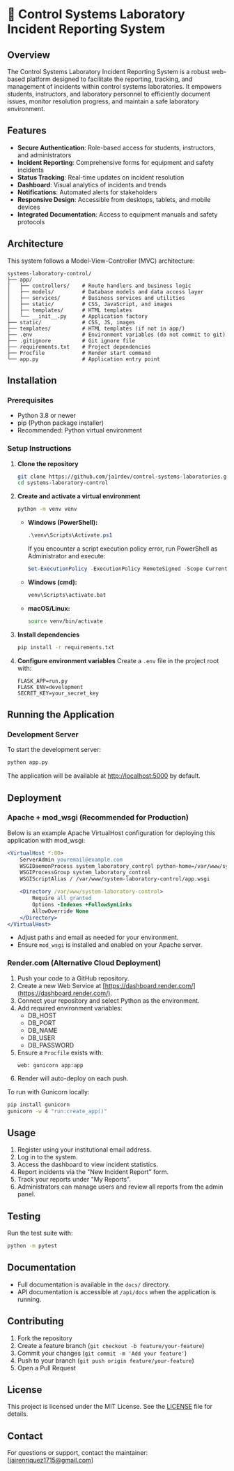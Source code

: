 # 🔬 Control Systems Laboratory Incident Reporting System

## Overview

The Control Systems Laboratory Incident Reporting System is a robust web-based platform designed to facilitate the reporting, tracking, and management of incidents within control systems laboratories. It empowers students, instructors, and laboratory personnel to efficiently document issues, monitor resolution progress, and maintain a safe laboratory environment.

## Features

- **Secure Authentication**: Role-based access for students, instructors, and administrators
- **Incident Reporting**: Comprehensive forms for equipment and safety incidents
- **Status Tracking**: Real-time updates on incident resolution
- **Dashboard**: Visual analytics of incidents and trends
- **Notifications**: Automated alerts for stakeholders
- **Responsive Design**: Accessible from desktops, tablets, and mobile devices
- **Integrated Documentation**: Access to equipment manuals and safety protocols

## Architecture

This system follows a Model-View-Controller (MVC) architecture:

```
systems-laboratory-control/
├── app/
│   ├── controllers/    # Route handlers and business logic
│   ├── models/         # Database models and data access layer
│   ├── services/       # Business services and utilities
│   ├── static/         # CSS, JavaScript, and images
│   ├── templates/      # HTML templates
│   └── __init__.py     # Application factory
├── static/             # CSS, JS, images
├── templates/          # HTML templates (if not in app/)
├── .env                # Environment variables (do not commit to git)
├── .gitignore          # Git ignore file
├── requirements.txt    # Project dependencies
├── Procfile            # Render start command
└── app.py              # Application entry point
```

## Installation

### Prerequisites

- Python 3.8 or newer
- pip (Python package installer)
- Recommended: Python virtual environment

### Setup Instructions

1. **Clone the repository**
   ```bash
   git clone https://github.com/ja1rdev/control-systems-laboratories.git systems-laboratory-control
   cd systems-laboratory-control
   ```

2. **Create and activate a virtual environment**
   ```bash
   python -m venv venv
   ```
   - **Windows (PowerShell):**
     ```powershell
     .\venv\Scripts\Activate.ps1
     ```
     If you encounter a script execution policy error, run PowerShell as Administrator and execute:
     ```powershell
     Set-ExecutionPolicy -ExecutionPolicy RemoteSigned -Scope CurrentUser
     ```
   - **Windows (cmd):**
     ```cmd
     venv\Scripts\activate.bat
     ```
   - **macOS/Linux:**
     ```bash
     source venv/bin/activate
     ```

3. **Install dependencies**
   ```bash
   pip install -r requirements.txt
   ```

4. **Configure environment variables**
   Create a `.env` file in the project root with:
   ```env
   FLASK_APP=run.py
   FLASK_ENV=development
   SECRET_KEY=your_secret_key
   ```

## Running the Application

### Development Server
To start the development server:
```bash
python app.py
```

The application will be available at [http://localhost:5000](http://localhost:5000) by default.

## Deployment

### Apache + mod_wsgi (Recommended for Production)

Below is an example Apache VirtualHost configuration for deploying this application with mod_wsgi:

```apache
<VirtualHost *:80>
    ServerAdmin youremail@example.com
    WSGIDaemonProcess system_laboratory_control python-home=/var/www/system-laboratory-control/venv python-path=/var/www/system-laboratory-control
    WSGIProcessGroup system_laboratory_control
    WSGIScriptAlias / /var/www/system-laboratory-control/app.wsgi

    <Directory /var/www/system-laboratory-control>
        Require all granted
        Options -Indexes +FollowSymLinks
        AllowOverride None
    </Directory>
</VirtualHost>
```
- Adjust paths and email as needed for your environment.
- Ensure `mod_wsgi` is installed and enabled on your Apache server.

### Render.com (Alternative Cloud Deployment)
1. Push your code to a GitHub repository.
2. Create a new Web Service at [https://dashboard.render.com/](https://dashboard.render.com/).
3. Connect your repository and select Python as the environment.
4. Add required environment variables:
    - DB_HOST
    - DB_PORT
    - DB_NAME
    - DB_USER
    - DB_PASSWORD
5. Ensure a `Procfile` exists with:
    ```
    web: gunicorn app:app
    ```
6. Render will auto-deploy on each push.

To run with Gunicorn locally:
```bash
pip install gunicorn
gunicorn -w 4 "run:create_app()"
```

## Usage

1. Register using your institutional email address.
2. Log in to the system.
3. Access the dashboard to view incident statistics.
4. Report incidents via the "New Incident Report" form.
5. Track your reports under "My Reports".
6. Administrators can manage users and review all reports from the admin panel.

## Testing

Run the test suite with:
```bash
python -m pytest
```

## Documentation

- Full documentation is available in the `docs/` directory.
- API documentation is accessible at `/api/docs` when the application is running.

## Contributing

1. Fork the repository
2. Create a feature branch (`git checkout -b feature/your-feature`)
3. Commit your changes (`git commit -m 'Add your feature'`)
4. Push to your branch (`git push origin feature/your-feature`)
5. Open a Pull Request

## License

This project is licensed under the MIT License. See the [LICENSE](LICENSE) file for details.

## Contact

For questions or support, contact the maintainer: [jairenriquez1715@gmail.com]
